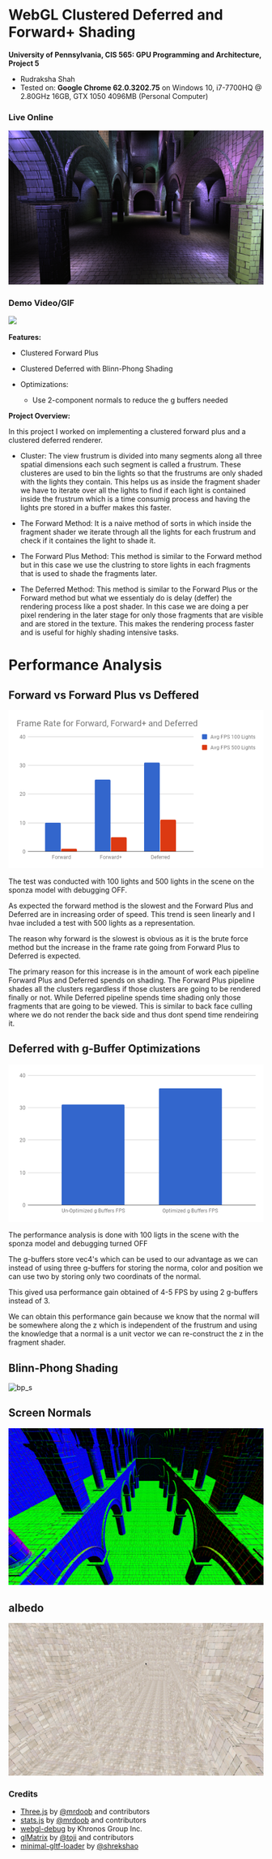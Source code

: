 WebGL Clustered Deferred and Forward+ Shading
======================

**University of Pennsylvania, CIS 565: GPU Programming and Architecture, Project 5**

* Rudraksha Shah
* Tested on: **Google Chrome 62.0.3202.75** on
  Windows 10, i7-7700HQ @ 2.80GHz 16GB, GTX 1050 4096MB (Personal Computer)

### Live Online

[![](img/SS_FP_200L.png)](https://rudraksha20.github.io/Project5-WebGL-Clustered-Deferred-Forward-Plus/)

### Demo Video/GIF

![](img/gif_FP_100L.gif)

__Features:__

- Clustered Forward Plus

- Clustered Deferred with Blinn-Phong Shading

- Optimizations:

  - Use 2-component normals to reduce the g buffers needed          


__Project Overview:__

In this project I worked on implementing a clustered forward plus and a clustered deferred renderer.   

- Cluster: The view frustrum is divided into many segments along all three spatial dimensions each such segment is called a frustrum. These clusteres are used to bin the lights so that the frustrums are only shaded with the lights they contain. This helps us as inside the fragment shader we have to iterate over all the lights to find if each light is contained inside the frustrum which is a time consumig process and having the lights pre stored in a buffer makes this faster.

- The Forward Method: It is a naive method of sorts in which inside the fragment shader we iterate through all the lights for each frustrum and check if it containes the light to shade it.

- The Forward Plus Method: This method is similar to the Forward method but in this case we use the clustring to store lights in each fragments that is used to shade the fragments later.

- The Deferred Method: This method is similar to the Forward Plus or the Forward method but what we essentialy do is delay (deffer) the rendering process like a post shader. In this case we are doing a per pixel rendering in the later stage for only those fragments that are visible and are stored in the texture. This makes the rendering process faster and is useful for highly shading intensive tasks.

Performance Analysis
======================

## Forward vs Forward Plus vs Deffered

![F_FP_D](img/FR_F_FP_D_Chart.png)

The test was conducted with 100 lights and 500 lights in the scene on the sponza model with debugging OFF.

As expected the forward method is the slowest and the Forward Plus and Deferred are in increasing order of speed. This trend is seen linearly and I hvae included a test with 500 lights as a representation.

The reason why forward is the slowest is obvious as it is the brute force method but the increase in the frame rate going from Forward Plus to Deferred is expected.

The primary reason for this increase is in the amount of work each pipeline Forward Plus and Deferred spends on shading. The Forward Plus pipeline shades all the clusters regardless if those clusters are going to be rendered finally or not. While Deferred pipeline spends time shading only those fragments that are going to be viewed. This is similar to back face culling where we do not render the back side and thus dont spend time rendeiring it.

## Deferred with g-Buffer Optimizations

![D_gbo](img/D_gbo_Chart.png)

The performance analysis is done with 100 ligts in the scene with the sponza model and debugging turned OFF

The g-buffers store vec4's which can be used to our advantage as we can instead of using three g-buffers for storing the norma, color and position we can use two by storing only two coordinats of the normal.

This gived usa performance gain obtained of 4-5 FPS by using 2 g-buffers instead of 3.

We can obtain this performance gain because we know that the normal will be somewhere along the z which is independent of the frustrum and using the knowledge that a normal is a unit vector we can re-construct the z in the fragment shader.

## Blinn-Phong Shading

![bp_s](img/gif_D_BPS_100L.gif)

## Screen Normals

![SN](img/sn.png)

## albedo

![albedo](img/albedo.png)

### Credits

* [Three.js](https://github.com/mrdoob/three.js) by [@mrdoob](https://github.com/mrdoob) and contributors
* [stats.js](https://github.com/mrdoob/stats.js) by [@mrdoob](https://github.com/mrdoob) and contributors
* [webgl-debug](https://github.com/KhronosGroup/WebGLDeveloperTools) by Khronos Group Inc.
* [glMatrix](https://github.com/toji/gl-matrix) by [@toji](https://github.com/toji) and contributors
* [minimal-gltf-loader](https://github.com/shrekshao/minimal-gltf-loader) by [@shrekshao](https://github.com/shrekshao)
